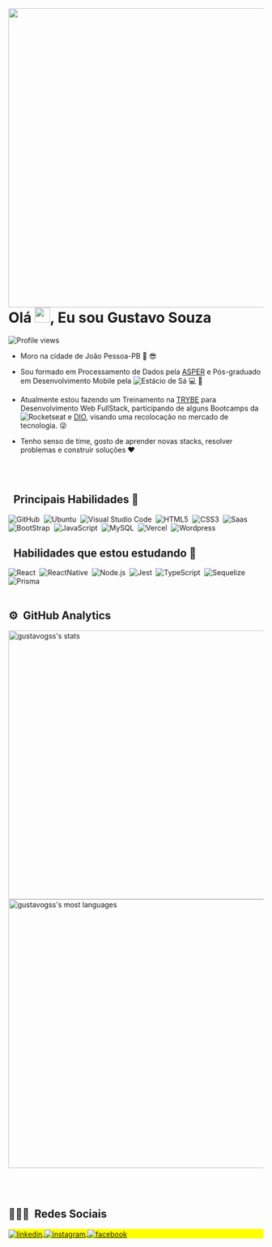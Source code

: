 <img align="right" height="590em" src="https://raw.githubusercontent.com/gist/gustavogss/618ef18e3bbb7cdfd200f3a4fc1aabc6/raw/201d47c76006c99fe0dc55ea92e76bdca5537f08/githubcard.svg"/>
<h1 align="left">Olá <img src="https://raw.githubusercontent.com/kaueMarques/kaueMarques/master/hi.gif" width="30px">, Eu sou Gustavo Souza</h1>
<p align="left"> <img src="https://komarev.com/ghpvc/?username=gustavogss&color=yellow" alt="Profile views" /> </p>

- Moro na cidade de João Pessoa-PB :sunrise: :sunglasses:

- Sou formado em Processamento de Dados pela [ASPER](https://www.asper.edu.br/) e Pós-graduado em Desenvolvimento Mobile pela ![Estácio de Sá](https://estacio.br/) :computer: :iphone:

- Atualmente estou fazendo um Treinamento na [TRYBE](https://www.betrybe.com/) para Desenvolvimento Web FullStack, participando de alguns Bootcamps da ![Rocketseat](https://www.rocketseat.com.br/) e [DIO](https://web.dio.me/), visando uma recolocação no mercado de tecnologia. 😜

- Tenho senso de time, gosto de aprender novas stacks, resolver problemas e construir soluções :heart:

<br><br>

## &nbsp; Principais Habilidades :robot:

![GitHub](https://img.shields.io/badge/GitHub-05122A?style=for-the-badge&logo=github&logoColor=white)&nbsp;
![Ubuntu](https://img.shields.io/badge/Ubuntu-05122A?style=for-the-badge&logo=ubuntu&logoColor=white)&nbsp;
![Visual Studio Code](https://img.shields.io/badge/-Visual%20Studio%20Code-05122A?style=flat&logo=visual-studio-code&logoColor=007ACC)&nbsp;
![HTML5](https://img.shields.io/badge/HTML5-05122A?style=for-the-badge&logo=html5&logoColor=white)&nbsp;
![CSS3](https://img.shields.io/badge/CSS3-105122A?style=for-the-badge&logo=css3&logoColor=white)&nbsp;
![Saas](https://img.shields.io/badge/Sass-105122A?style=for-the-badge&logo=sass&logoColor=white)&nbsp;
![BootStrap](https://img.shields.io/badge/Bootstrap-105122A?style=for-the-badge&logo=bootstrap&logoColor=white)&nbsp;
![JavaScript](https://img.shields.io/badge/JavaScript-05122A?style=for-the-badge&logo=javascript&logoColor=white)&nbsp;
![MySQL](https://img.shields.io/badge/MySQL-05122A?style=for-the-badge&logo=mysql&logoColor=white)&nbsp;
![Vercel](https://img.shields.io/badge/Vercel-05122A?style=for-the-badge&logo=vercel&logoColor=white)&nbsp;
![Wordpress](https://img.shields.io/badge/Wordpress-05122A?style=for-the-badge&logo=wordpress&logoColor=white)&nbsp;

## &nbsp; Habilidades que estou estudando :robot:

![React](https://img.shields.io/badge/React-05122A?style=for-the-badge&logo=react&logoColor=white)&nbsp;
![ReactNative](https://img.shields.io/badge/React_Native-05122A?style=for-the-badge&logo=react&logoColor=white)&nbsp;
![Node.js](https://img.shields.io/badge/Node.js-05122A?style=for-the-badge&logo=node.js&logoColor=white)&nbsp;
![Jest](https://img.shields.io/badge/Jest-05122A?style=for-the-badge&logo=Jest&logoColor=white)&nbsp;
![TypeScript](https://img.shields.io/badge/TypeScript-05122A?style=for-the-badge&logo=typescript&logoColor=white)&nbsp;
![Sequelize](https://img.shields.io/badge/Sequelize-05122A?style=for-the-badge&logo=Sequelize&logoColor=white)&nbsp;
![Prisma](https://img.shields.io/badge/Prisma-05122A?style=for-the-badge&logo=Prisma&logoColor=white)&nbsp;
<br><br>

## ⚙️ &nbsp;GitHub Analytics

<p align="left">
<img width="530em" src="https://github-readme-stats.vercel.app/api?username=gustavogss&show_icons=true&theme=vision-friendly-dark" alt="gustavogss's stats"/>
<img width="530em" src="https://github-readme-stats.vercel.app/api/top-langs/?username=gustavogss&layout=compact&theme=vision-friendly-dark" alt="gustavogss's most languages"/>
</p>

<br><br>

## 👨🏽‍🦲 &nbsp;Redes Sociais

<p align="left" style="background:yellow">
<a href="https://www.linkedin.com/in/gustavosouza-jp/" target="_blank">
  <img align="center" src="https://img.shields.io/badge/-gustavogss-05122A?style=flat&logo=linkedin" alt="linkedin"/>
</a>
<a href="https://www.instagram.com/gustavogss.jp/?hl=pt-br" target="_blank">
 <img align="center" src="https://img.shields.io/badge/-gustavogss-05122A?style=flat&logo=instagram" alt="instagram"/>
</a>
<a href="https://www.facebook.com/gustavogss.jp/" target="_blank">
 <img align="center" src="https://img.shields.io/badge/-gustavogss-05122A?style=flat&logo=facebook" alt="facebook"/>
</a>
</p>
